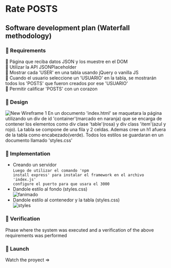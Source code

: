 # Rate POSTS
## Software development plan (Waterfall methodology)
### 🚩 Requirements <br>
📌 Página que reciba datos JSON y los muestre en el DOM<br>
📌 Utilizar la API JSONPlaceholder <br>
📌 Mostrar cada 'USER' en una tabla usando jQuery o vanilla JS<br>
📌 Cuando el usuario seleccione un 'USUARIO' en la tabla, se mostrarán todos los 'POSTS' que fueron creados por ese 'USUARIO'<br>
📌 Permitir calificar 'POSTS' con un corazon<br>
### 🚩 Design <br>
![New Wireframe 1](https://user-images.githubusercontent.com/85640313/141409968-b9850335-910e-4e8b-8c3b-a061fca642ac.png)
En un documento 'index.html' se maquetara la página utilizando un div de id 'container'(marcado en naranja) que se encarga de contener los elementos como div clase 'table'(rosa) y div class 'item'(azul y rojo). La tabla se compone de una fila y 2 celdas. Ademas cree un h1 afuera de la tabla como encabezado(verde). Todos los estilos se guardaran en un documento llamado 'styles.css'
### 🚩 Implementation <br>
- Creando un servidor <br>
<code>Luego de utilizar el comando 'npm install express' para instalar el framework en el archivo 'index.js' configure el puerto para que usara el 3000</code>
- Dandole estilo al fondo (styles.css) <br>
![fanimado](https://user-images.githubusercontent.com/85640313/141411565-2476779e-5a8b-4800-b953-67096fd3f404.png)
- Dandole estilo al contenedor y la tabla (styles.css)<br>
![styles](https://user-images.githubusercontent.com/85640313/141411793-dcf1be7a-5465-49c9-ab0b-d5417eb0ea3b.png)

### 🚩 Verification <br>
Phase where the system was executed and a verification of the above requirements was performed <br> 
### 🚩 Launch <br>
Watch the proyect =>
